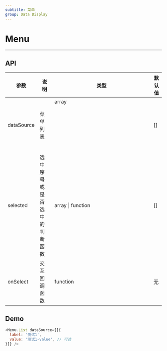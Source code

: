 ```yaml
---
subtitle: 菜单
group: Data Display
---
```


# Menu

---

## API
| 参数              | 说明             | 类型                     | 默认值  |
| --------------- | -------------- | ---------------------- | ---- |
| dataSource      | 菜单列表           | array<object>          | []   |
| selected        | 选中序号或是否选中的判断函数 | array<int> \| function | []   |
| onSelect        | 交互回调函数         | function               | 无    |



## Demo
```js
<Menu.List dataSource={[{
  label: '测试1',
  value: '测试1-value', // 可选
}]} />
```


